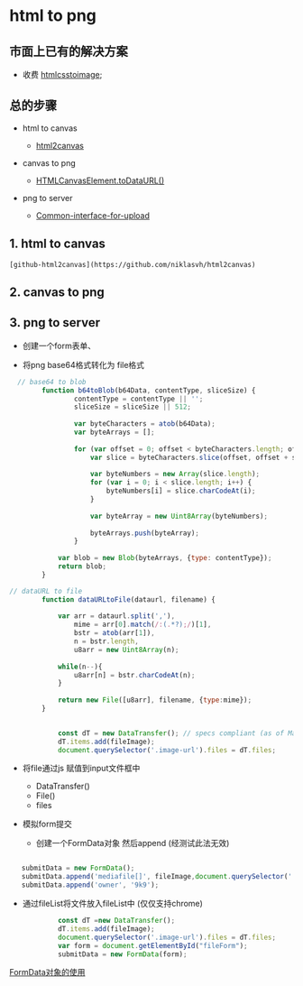 # html to png

## 市面上已有的解决方案

- 收费
   [htmlcsstoimage](https://htmlcsstoimage.com/);

## 总的步骤

- html to canvas
  - [html2canvas](http://html2canvas.hertzen.com/)

- canvas to png
  - [HTMLCanvasElement.toDataURL()](https://developer.mozilla.org/en-US/docs/Web/API/HTMLCanvasElement/toDataURL)

- png to server
  - [Common-interface-for-upload](http://wiki.office.51fanli.com/wiki/Common-interface-for-upload#form.E8.A1.A8.E5.8D.95)

## 1. html to canvas

    [github-html2canvas](https://github.com/niklasvh/html2canvas)

## 2. canvas to png

## 3. png to server

- 创建一个form表单、

- 将png base64格式转化为 file格式

```js
  // base64 to blob
        function b64toBlob(b64Data, contentType, sliceSize) {
                contentType = contentType || '';
                sliceSize = sliceSize || 512;
        
                var byteCharacters = atob(b64Data);
                var byteArrays = [];
        
                for (var offset = 0; offset < byteCharacters.length; offset += sliceSize) {
                    var slice = byteCharacters.slice(offset, offset + sliceSize);
        
                    var byteNumbers = new Array(slice.length);
                    for (var i = 0; i < slice.length; i++) {
                        byteNumbers[i] = slice.charCodeAt(i);
                    }
        
                    var byteArray = new Uint8Array(byteNumbers);
        
                    byteArrays.push(byteArray);
                }
        
            var blob = new Blob(byteArrays, {type: contentType});
            return blob;
        }

```

```js
// dataURL to file
        function dataURLtoFile(dataurl, filename) {
    
            var arr = dataurl.split(','),
                mime = arr[0].match(/:(.*?);/)[1],
                bstr = atob(arr[1]), 
                n = bstr.length, 
                u8arr = new Uint8Array(n);
                
            while(n--){
                u8arr[n] = bstr.charCodeAt(n);
            }
            
            return new File([u8arr], filename, {type:mime});
        }

```

```js
 
            const dT = new DataTransfer(); // specs compliant (as of March 2018 only Chrome)
            dT.items.add(fileImage);
            document.querySelector('.image-url').files = dT.files;
```

- 将file通过js 赋值到input文件框中
  
  - DataTransfer()
  - File()
  - files

- 模拟form提交

  - 创建一个FormData对象 然后append (经测试此法无效)

``` javascript

   submitData = new FormData();
   submitData.append('mediafile[]', fileImage,document.querySelector('.image-url').files[0]);
   submitData.append('owner', '9k9');

```

- 通过fileList将文件放入fileList中 (仅仅支持chrome)

```js
            const dT =new DataTransfer(); 
            dT.items.add(fileImage);
            document.querySelector('.image-url').files = dT.files;
            var form = document.getElementById("fileForm");
            submitData = new FormData(form);
```

[FormData对象的使用](https://developer.mozilla.org/zh-CN/docs/Web/API/FormData/Using_FormData_Objects)
